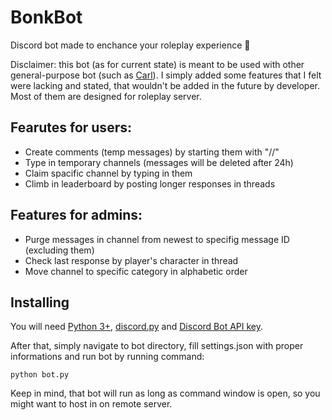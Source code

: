 # BonkBot
Discord bot made to enchance your roleplay experience 🎉


Disclaimer: this bot (as for current state) is meant to be used with other general-purpose bot (such as [Carl](https://carl.gg)). I simply added some features that I felt were lacking and stated, that wouldn't be added in the future by developer. Most of them are designed for roleplay server.

## Fearutes for users:
* Create comments (temp messages) by starting them with "//"
* Type in temporary channels (messages will be deleted after 24h)
* Claim spacific channel by typing in them
* Climb in leaderboard by posting longer responses in threads

## Features for admins:
* Purge messages in channel from newest to specifig message ID (excluding them)
* Check last response by player's character in thread
* Move channel to specific category in alphabetic order

## Installing 
You will need [Python 3+](https://www.python.org/downloads/), [discord.py](https://discordpy.readthedocs.io/en/latest/intro.html#installing) and [Discord Bot API key](https://discord.com/developers/applications).

After that, simply navigate to bot directory, fill settings.json with proper informations and run bot by running command:

    python bot.py


Keep in mind, that bot will run as long as command window is open, so you might want to host in on remote server.

